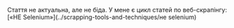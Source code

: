 Стаття не актуальна, але не біда. У мене є цикл статей по веб-скрапінгу:
[«НЕ Selenium»](../scrapping-tools-and-techniques/не selenium)